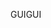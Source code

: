 <span data-ttu-id="2779c-101">GUI</span><span class="sxs-lookup"><span data-stu-id="2779c-101">GUI</span></span>